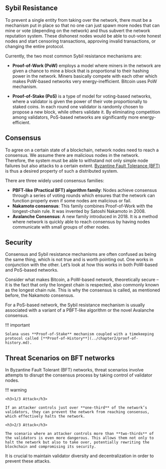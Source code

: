 <h2>Sybil Resistance</h2>

To prevent a single entity from taking over the network, there must be a mechanism put in place so that no one can just spawn more nodes that can mine or vote (depending on the network) and thus subvert the network reputation system. These dishonest nodes would be able to out-vote honest nodes and start censoring transactions, approving invalid transactions, or changing the entire protocol.

Currently, the two most common Sybil resistance mechanisms are:

- **Proof-of-Work (PoW)** employs a model where miners in the network are given a chance to mine a block that is proportional to their hashing power in the network. Miners basically compete with each other which makes PoW-based networks very energy-inefficient. Bitcoin uses PoW mechanism.

- **Proof-of-Stake (PoS)** is a type of model for voting-based networks, where a validator is given the power of their vote proportionally to staked coins. In each round one validator is randomly chosen to propose a new block, while others validate it. By eliminating competition among validators, PoS-based networks are significantly more energy-efficient.

<h2>Consensus</h2>

To agree on a certain state of a blockchain, network nodes need to reach a consensus. We assume there are malicious nodes in the network. Therefore, the system must be able to withstand not only simple node failures but also attacks to a certain extent. [Byzantine Fault Tolerance (BFT)](https://en.wikipedia.org/wiki/Byzantine_fault) is thus a desired property of such a distributed system.

There are three widely used consensus families:

- **PBFT-like (Practical BFT) algorithm family**: Nodes achieve consensus through a series of voting rounds which ensures that the network can function properly even if some nodes are malicious or fail.
- **Nakamoto consensus**: This family combines Proof-of-Work with the longest-chain rule. It was invented by Satoshi Nakamoto in 2008.
- **Avalanche Consensus**: A new family introduced in 2018. It is a method where network is quickly able to reach consensus by having nodes communicate with small groups of other nodes.

<h2>Security</h2>

Consensus and Sybil resistance mechanisms are often confused as being the same thing, which is not true and is worth pointing out. One works in conjunction with the other. Let’s look at how this works in both PoW-based and PoS-based networks.

Consider what makes Bitcoin, a PoW-based network, theoretically secure – it is the fact that only the longest chain is respected, also commonly known as the longest chain rule. This is why the consensus is called, as mentioned before, the Nakamoto consensus.

For a PoS-based network, the Sybil resistance mechanism is usually associated with a variant of a PBFT-like algorithm or the novel Avalanche consensus.

!!! important

    Solana uses **Proof-of-Stake** mechanism coupled with a timekeeping protocol called [**Proof-of-History**](../chapter2/proof-of-history.md).

<h2>Threat Scenarios on BFT networks</h2>

In Byzantine Fault Tolerant (BFT) networks, threat scenarios involve attempts to disrupt the consensus process by taking control of validator nodes.

!!! warning

    <h3>1/3 Attack</h3>

    If an attacker controls just over **one-third** of the network’s validators, they can prevent the network from reaching consensus, which effectively halts the network.

    <h3>2/3 Attack</h3>

    The scenario where an attacker controls more than **two-thirds** of the validators is even more dangerous. This allows them not only to halt the network but also to take over, potentially rewriting the blockchain and compromising its security.

It is crucial to maintain validator diversity and decentralization in order to prevent these attacks.
